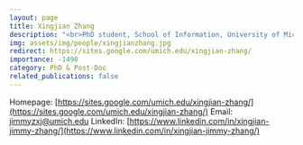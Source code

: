```yaml
---
layout: page
title: Xingjian Zhang
description: "<br>PhD student, School of Information, University of Michigan<br>Aug 2020 -- Present<br>Email: <a href="mailto:jimmyzxj@umich.edu">jimmyzxj@umich.edu</a>"
img: assets/img/people/xingjianzhang.jpg
redirect: https://sites.google.com/umich.edu/xingjian-zhang/
importance: -1490
category: PhD & Post-Doc
related_publications: false
---
```

Homepage: [https://sites.google.com/umich.edu/xingjian-zhang/](https://sites.google.com/umich.edu/xingjian-zhang/)
Email: [jimmyzxj@umich.edu](mailto:jimmyzxj@umich.edu)
LinkedIn: [https://www.linkedin.com/in/xingjian-jimmy-zhang/](https://www.linkedin.com/in/xingjian-jimmy-zhang/)

